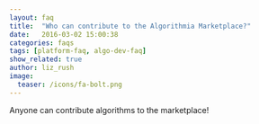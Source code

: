 ```yaml
---
layout: faq
title:  "Who can contribute to the Algorithmia Marketplace?"
date:   2016-03-02 15:00:38
categories: faqs
tags: [platform-faq, algo-dev-faq]
show_related: true
author: liz_rush
image:
  teaser: /icons/fa-bolt.png
---
```


Anyone can contribute algorithms to the marketplace!